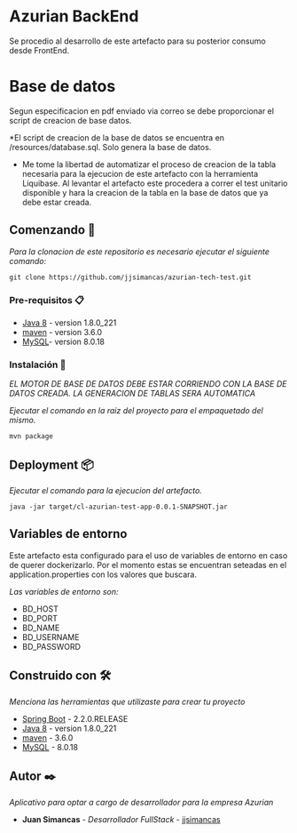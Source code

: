 # Azurian BackEnd

Se procedio al desarrollo de este artefacto para su posterior consumo desde FrontEnd.

# Base de datos
Segun especificacion en pdf enviado via correo se debe proporcionar el script de creacion de base datos.

*El script de creacion de la base de datos se encuentra en /resources/database.sql. Solo genera la base de datos.

* Me tome la libertad de automatizar el proceso de creacion de la tabla necesaria para la ejecucion de este artefacto
con la herramienta Liquibase. Al levantar el artefacto este procedera a correr el test unitario disponible y hara la creacion
de la tabla en la base de datos que ya debe estar creada.

## Comenzando 🚀

_Para la clonacion de este repositorio es necesario ejecutar el siguiente comando:_

```
git clone https://github.com/jjsimancas/azurian-tech-test.git
```

### Pre-requisitos 📋

* [Java 8](https://www.oracle.com/technetwork/java/javase/downloads/jdk8-downloads-2133151.html) - version 1.8.0_221
* [maven](https://maven.apache.org/) - version 3.6.0
* [MySQL](https://www.mysql.com/)- version 8.0.18


### Instalación 🔧
_EL MOTOR DE BASE DE DATOS DEBE ESTAR CORRIENDO CON LA BASE DE DATOS CREADA. LA GENERACION DE TABLAS SERA AUTOMATICA_

_Ejecutar el comando en la raiz del proyecto para el empaquetado del mismo._

```
mvn package
```

## Deployment 📦

_Ejecutar el comando para la ejecucion del artefacto._

```
java -jar target/cl-azurian-test-app-0.0.1-SNAPSHOT.jar
```

## Variables de entorno
Este artefacto esta configurado para el uso de variables de entorno en caso de querer dockerizarlo.
Por el momento estas se encuentran seteadas en el application.properties con los valores que buscara.

_Las variables de entorno son:_
* BD_HOST
* BD_PORT
* BD_NAME
* BD_USERNAME
* BD_PASSWORD
  

## Construido con 🛠️

_Menciona las herramientas que utilizaste para crear tu proyecto_

* [Spring Boot](https://spring.io) - 2.2.0.RELEASE
* [Java 8](https://www.oracle.com/technetwork/java/javase/downloads/jdk8-downloads-2133151.html) - version 1.8.0_221
* [maven](https://maven.apache.org/) - 3.6.0
* [MySQL](https://www.mysql.com/) - 8.0.18


## Autor ✒️

_Aplicativo para optar a cargo de desarrollador para la empresa Azurian_

* **Juan Simancas** - *Desarrollador FullStack* - [jjsimancas](https://github.com/jjsimancas)

